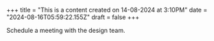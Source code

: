 +++
title = "This is a content created on 14-08-2024 at 3:10PM"
date = "2024-08-16T05:59:22.155Z"
draft = false
+++

  Schedule a meeting with the design team.
        